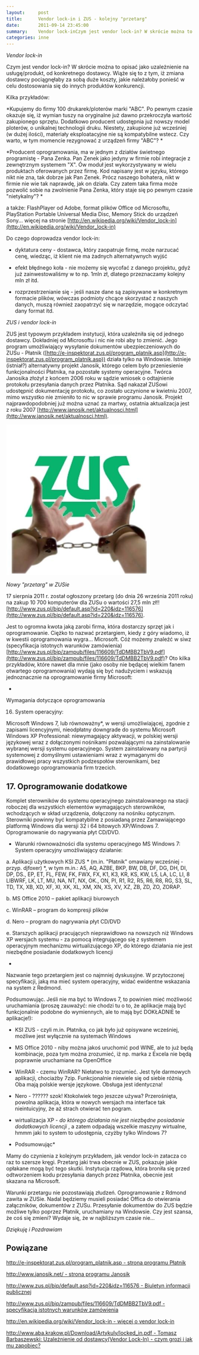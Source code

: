 ```yaml
---
layout:     post
title:      Vendor lock-in i ZUS - kolejny "przetarg"
date:       2011-09-14 23:45:00
summary:    Vendor lock-inCzym jest vendor lock-in? W skrócie można to opisać jako uzależnienie na usługę/produkt, od konkretnego dostawcy. Wiąże się to z tym, iż zmiana dostawcy pociągnęłaby za sobą duże koszty, jakie należałoby ponieść w celu dostosowania się do innych produktów konkurencji. Kilka przykładów — Kupujemy do firmy 100 drukarek/ploterów marki "ABC". Po pewnym czasie okazuje się, iż wymian tuszy n...
categories: inne
---
```




 *Vendor lock-in* 

Czym jest vendor lock-in? W skrócie można to opisać jako uzależnienie na usługę/produkt, od konkretnego dostawcy. Wiąże się to z tym, iż zmiana dostawcy pociągnęłaby za sobą duże koszty, jakie należałoby ponieść w celu dostosowania się do innych produktów konkurencji. 

Kilka przykładów:

 *Kupujemy do firmy 100 drukarek/ploterów marki "ABC". Po pewnym czasie okazuje się, iż wymian tuszy na oryginalne już dawno przekroczyła wartość zakupionego sprzętu. Dodatkowo producent udostępnia już nowszy model ploterów, o unikalnej technologii druku. Niestety, zakupione już wcześniej (w dużej ilości), materiały eksploatacyjne nie są kompatybilne wstecz. Czy warto, w tym momencie rezygnować z urządzeń firmy "ABC"? * 

 *Producent oprogramowania, ma w jednym z działów świetnego programistę - Pana Zenka. Pan Zenek jako jedyny w firmie robi integracje z zewnętrznym systemem "X". Ów moduł jest wykorzystywany w wielu produktach oferowanych przez firmę. Kod napisany jest w języku, którego nikt nie zna, tak dobrze jak Pan Zenek. Prócz naszego bohatera, nikt w firmie nie wie tak naprawdę, jak on działa. Czy zatem taka firma może pozwolić sobie na zwolnienie Pana Zenka, który staje się po pewnym czasie "nietykalny"? * 

a także:
FlashPlayer od Adobe, format plików Office od Microsoftu, PlayStation Portable Universal Media Disc, Memory Stick do urządzeń Sony... więcej na stronie [http://en.wikipedia.org/wiki/Vendor_lock-in](http://en.wikipedia.org/wiki/Vendor_lock-in)

Do czego doprowadza vendor lock-in:

- dyktatura ceny - dostawca, który zaopatruje firmę, może narzucać cenę, wiedząc, iż klient nie ma żadnych alternatywnych wyjść

- efekt błędnego koła - nie możemy się wycofać z danego projektu, gdyż już zainwestowaliśmy w to np. 1mln zł, dlatego przeznaczamy kolejny mln zł itd.

- rozprzestrzenianie się - jeśli nasze dane są zapisywane w konkretnym formacie plików, wówczas podmioty chcące skorzystać z naszych danych, muszą również zaopatrzyć się w narzędzie, mogące odczytać dany format itd.

 *ZUS i vendor lock-in* 

ZUS jest typowym przykładem instytucji, która uzależniła się od jednego dostawcy. Dokładniej od Microsoftu i nic nie robi aby to zmienić. Jego program umożliwiający wysyłanie dokumentów ubezpieczeniowych do ZUSu - Płatnik ([http://e-inspektorat.zus.pl/program_platnik.asp](http://e-inspektorat.zus.pl/program_platnik.asp))  działa tylko na Windowsie. Istnieje (istniał?) alternatywny projekt Janosik, którego celem było przeniesienie funkcjonalności Płatnika, na pozostałe systemy operacyjne. Twórca Janosika złożył z końcem 2006 roku w sądzie wniosek o odtajnienie protokołu przesyłania danych przez Płatnika. Sąd nakazał ZUSowi udostępnić dokumentację protokołu, co zostało uczynione w kwietniu 2007, mimo wszystko nie zmieniło to nic w sprawie programu Janosik. Projekt najprawdopodobniej już można uznać za martwy, ostatnia aktualizacja jest z roku 2007 [http://www.janosik.net/aktualnosci.html](http://www.janosik.net/aktualnosci.html). 


![desk](https://raw.githubusercontent.com/djfoxer/djfoxer.github.io/master/_img/2011-9-14-_171_/g_-_608x405_-_-_27787x20110914185119_1.jpg)
 

 *Nowy "przetarg" w ZUSie* 

17 sierpnia 2011 r. został ogłoszony przetarg (do dnia 26 września 2011 roku) na zakup 10 700 komputerów dla ZUSu o wartości 27,5 mln zł!! [http://www.zus.pl/bip/default.asp?id=220&idz=116576](http://www.zus.pl/bip/default.asp?id=220&idz=116576). 

Jest to ogromna kwota jaką zarobi firma, która dostarczy sprzęt jak i oprogramowanie. Ciężko to nazwać przetargiem, kiedy z góry wiadomo, iż w kwestii oprogramowania wygra... Microsoft. Cóż możemy znaleźć w siwz (specyfikacja istotnych warunków zamówienia) [http://www.zus.pl/bip/zampub/files/116609/TdDMBB2TbV9.pdf](http://www.zus.pl/bip/zampub/files/116609/TdDMBB2TbV9.pdf)?  Oto kilka przykładów, które nawet dla mnie (jako osoby nie będącej wielkim fanem otwartego oprogramowania) wydają się być nadużyciem i wskazują jednoznacznie na oprogramowanie firmy Microsoft:

 *

Wymagania dotyczące oprogramowania

16. System operacyjny: 

Microsoft Windows 7, lub równoważny*, w wersji umożliwiającej, zgodnie z zapisami licencyjnymi, nieodpłatny downgrade do systemu Microsoft Windows XP Professional:  niewymagający aktywacji, w polskiej wersji językowej wraz z dołączonymi nośnikami pozwalającymi na zainstalowanie wybranej wersji systemu operacyjnego. System zainstalowany na partycji systemowej z domyślnymi ustawieniami wraz z wymaganymi do prawidłowej pracy wszystkich podzespołów sterownikami, bez dodatkowego oprogramowania firm trzecich. 


## 17. Oprogramowanie dodatkowe



Komplet sterowników do systemu operacyjnego zainstalowanego na stacji roboczej dla wszystkich elementów wymagających sterowników, wchodzących w skład urządzenia, dołączony na nośniku optycznym. Sterowniki powinny być kompatybilne z posiadaną przez Zamawiającego platformą Windows dla wersji 32 i 64 bitowych XP/Windows 7. Oprogramowanie do nagrywania płyt CD/DVD.


* Warunki równoważności dla systemu operacyjnego MS Windows 7: 
System operacyjny umożliwiający działanie: 

a. Aplikacji użytkowych KSI ZUS *  (m.in. "Płatnik" omawiany wcześniej - przyp. djfoxer)  *, w tym m.in.: A5, AQ, AZBE, BKP, BW, DB, DF, DG, DH, 
DI, DP, DS., EP, ET, FL, FEW, FK, FWX, FX, K1, K3,  KR, KS, KW, L5, LA, LC, LI, 8
LIBWRF, LK, LT, MU, NA, NT, NX, OK., ON, PI, R1, R2, R5, R6, R8, RG, S3, SL, TD, TX, 
XB, XD, XF, XI, XK, XL, XM, XN, XS, XV, XZ, ZB, ZD, ZO, ZORAP. 

b. MS Office 2010 – pakiet aplikacji biurowych 

c. WinRAR – program do kompresji plików 

d. Nero – program do nagrywania płyt CD/DVD 

e. Starszych aplikacji pracujących nieprawidłowo na nowszych niż Windows XP wersjach systemu -  za pomocą integrującego się z systemem operacyjnym mechanizmu wirtualizującego XP, do którego działania nie jest niezbędne posiadanie dodatkowych licencji

* 

Nazwanie tego przetargiem jest co najmniej dyskusyjne. 
W przytoczonej specyfikacji, jaką ma mieć system operacyjny, widać ewidentne wskazania na system z Redmond. 

Podsumowując.
Jeśli nie ma być to Windows 7, to powinien mieć możliwość uruchamiania (proszę zauważyć: nie chodzi tu o to, że aplikacje mają być funkcjonalnie podobne do wymiennych, ale to mają być DOKŁADNIE te aplikacje!):

- KSI ZUS - czyli m.in. Płatnika, co jak było już opisywane wcześniej, możliwe jest wyłącznie na systemach Windows

- MS Office 2010 - niby można jakoś uruchomić pod WINE, ale to już będą kombinacje, poza tym można zrozumieć, iż np. marka z Excela nie będą poprawnie uruchamiane na OpenOffice

- WinRAR - czemu WinRAR? Niełatwo to zrozumieć. Jest tyle darmowych aplikacji, chociażby 7zip. Funkcjonalnie niewiele się od siebie różnią. Oba mają polskie wersje językowe. Obsługa jest identyczna!

- Nero - ?????? szok! Ktokolwiek tego jeszcze używa? Przerośnięta, powolna aplikacja, która w nowych wersjach ma interface tak nieintuicyjny, że aż strach otwierać ten pogram.

- wirtualizacja XP -  *do którego działania nie jest niezbędne posiadanie dodatkowych licencji* , a zatem odpadają wszelkie maszyny wirtualne, hmmm jaki to system to udostępnia, czyżby tylko Windows 7?

 * Podsumowując* 

Mamy do czynienia z kolejnym przykładem, jak vendor lock-in zatacza co raz to szersze kręgi. Przetarg jaki trwa obecnie w ZUS, pokazuje jakie opłakane mogą być tego skutki. Instytucja rządowa, która broniła się przed odtworzeniem kodu przesyłania danych przez Płatnika, obecnie jest skazana na Microsoft. 

Warunki przetargu nie pozostawiają złudzeń. Oprogramowanie z Rdmond zawita w ZUSie. Nadal będziemy musieli posiadać Offica do otwierania załączników, dokumentów z ZUSu. Przesyłanie dokumentów do ZUS będzie możliwe tylko poprzez Płatnik, uruchamiany na Windowsie. Czy jest szansa, że coś się zmieni? Wydaje się, że w najbliższym czasie nie...

 *Dziękuję i Pozdrawiam* 



## Powiązane






[http://e-inspektorat.zus.pl/program_platnik.asp - strona programu Płatnik](http://e-inspektorat.zus.pl/program_platnik.asp)

[http://www.janosik.net/ - strona programu Janosik](http://www.janosik.net/)


[http://www.zus.pl/bip/default.asp?id=220&idz=116576 - Biuletyn informacji publicznej](http://www.zus.pl/bip/default.asp?id=220&idz=116576)

[http://www.zus.pl/bip/zampub/files/116609/TdDMBB2TbV9.pdf - specyfikacja istotnych warunków zamówienia](http://www.zus.pl/bip/zampub/files/116609/TdDMBB2TbV9.pdf)

[http://en.wikipedia.org/wiki/Vendor_lock-in - więcej o vendor lock-in](http://en.wikipedia.org/wiki/Vendor_lock-in)



[http://www.aba.krakow.pl/Download/Artykuly/locked_in.pdf - Tomasz Barbaszewski: Uzależnienie od dostawcy(Vendor Lock-In) - czym grozi i jak mu zapobiec?](http://www.aba.krakow.pl/Download/Artykuly/locked_in.pdf)


